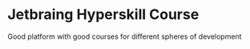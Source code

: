 # Jetbraing Hyperskill Course

Good platform with good courses for different spheres of development
